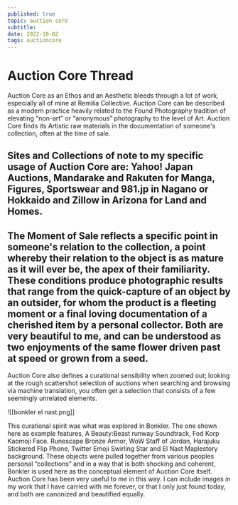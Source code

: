 ```yaml
---
published: true
topic: auction core
subtitle: 
date: 2022-10-02
tags: auctioncore
---
```


# Auction Core Thread
Auction Core as an Ethos and an Aesthetic bleeds through a lot of work, especially all of mine at Remilia Collective. Auction Core can be described as a modern practice heavily related to the Found Photography tradition of elevating “non-art” or “anonymous” photography to the level of Art. Auction Core finds its Artistic raw materials in the documentation of someone's collection, often at the time of sale.

Sites and Collections of note to my specific usage of Auction Core are: Yahoo! Japan Auctions, Mandarake and Rakuten for Manga, Figures, Sportswear and 981.jp in Nagano or Hokkaido and Zillow in Arizona for Land and Homes.
---
The Moment of Sale reflects a specific point in someone's relation to the collection, a point whereby their relation to the object is as mature as it will ever be, the apex of their familiarity. These conditions produce photographic results that range from the quick-capture of an object by an outsider, for whom the product is a fleeting moment or a final loving documentation of a cherished item by a personal collector. Both are very beautiful to me, and can be understood as two enjoyments of the same flower driven past at speed or grown from a seed.
---
Auction Core also defines a curational sensibility when zoomed out; looking at the rough scattershot selection of auctions when searching and browsing via machine translation, you often get a selection that consists of a few seemingly unrelated elements. 

![[bonkler el nast.png]]

This curational spirit was what was explored in Bonkler. The one shown here as example features, A Beauty:Beast runway Soundtrack, Fod Korp Kaomoji Face. Runescape Bronze Armor, WoW Staff of Jordan, Harajuku Stickered Flip Phone, Twitter Emoji Swirling Star and El Nast Maplestory background. These objects were pulled together from various peoples personal “collections” and in a way that is both shocking and coherent, Bonkler is used here as the conceptual element of Auction Core itself.
Auction Core has been very useful to me in this way. I can include images in my work that I have carried with me forever, or that I only just found today, and both are canonized and beautified equally.